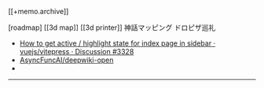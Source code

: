 [[+memo.archive]]



[roadmap]
[[3d map]]
[[3d printer]]
神話マッピング
ドロピザ巡礼








- [How to get active / highlight state for index page in sidebar · vuejs/vitepress · Discussion #3328](https://github.com/vuejs/vitepress/discussions/3328)
- [AsyncFuncAI/deepwiki-open](https://github.com/AsyncFuncAI/deepwiki-open)
- 




---




